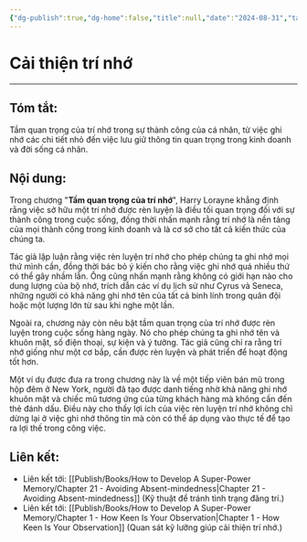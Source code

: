 ```yaml
---
{"dg-publish":true,"dg-home":false,"title":null,"date":"2024-08-31","tags":["#books","#memory","#How_to_Develop_A_Super_Power_Memory"],"Chương":"Chương20","dg-path":"Books/How to Develop A Super-Power Memory/Chapter 20 - The Importance of Memory.md","permalink":"/books/how-to-develop-a-super-power-memory/chapter-20-the-importance-of-memory/","dgPassFrontmatter":true,"noteIcon":"","updated":"2025-01-31T00:15:55.419+07:00"}
---
```


# Cải thiện trí nhớ
---
## Tóm tắt:
Tầm quan trọng của trí nhớ trong sự thành công của cá nhân, từ việc ghi nhớ các chi tiết nhỏ đến việc lưu giữ thông tin quan trọng trong kinh doanh và đời sống cá nhân.

## Nội dung:
Trong chương "**Tầm quan trọng của trí nhớ**", Harry Lorayne khẳng định rằng việc sở hữu một trí nhớ được rèn luyện là điều tối quan trọng đối với sự thành công trong cuộc sống, đồng thời nhấn mạnh rằng trí nhớ là nền tảng của mọi thành công trong kinh doanh và là cơ sở cho tất cả kiến thức của chúng ta.

Tác giả lập luận rằng việc rèn luyện trí nhớ cho phép chúng ta ghi nhớ mọi thứ mình cần, đồng thời bác bỏ ý kiến cho rằng việc ghi nhớ quá nhiều thứ có thể gây nhầm lẫn. Ông cũng nhấn mạnh rằng không có giới hạn nào cho dung lượng của bộ nhớ, trích dẫn các ví dụ lịch sử như Cyrus và Seneca, những người có khả năng ghi nhớ tên của tất cả binh lính trong quân đội hoặc một lượng lớn từ sau khi nghe một lần.

Ngoài ra, chương này còn nêu bật tầm quan trọng của trí nhớ được rèn luyện trong cuộc sống hàng ngày. Nó cho phép chúng ta ghi nhớ tên và khuôn mặt, số điện thoại, sự kiện và ý tưởng. Tác giả cũng chỉ ra rằng trí nhớ giống như một cơ bắp, cần được rèn luyện và phát triển để hoạt động tốt hơn.

Một ví dụ được đưa ra trong chương này là về một tiếp viên bán mũ trong hộp đêm ở New York, người đã tạo được danh tiếng nhờ khả năng ghi nhớ khuôn mặt và chiếc mũ tương ứng của từng khách hàng mà không cần đến thẻ đánh dấu. Điều này cho thấy lợi ích của việc rèn luyện trí nhớ không chỉ dừng lại ở việc ghi nhớ thông tin mà còn có thể áp dụng vào thực tế để tạo ra lợi thế trong công việc.


## **Liên kết**:
- Liên kết tới: [[Publish/Books/How to Develop A Super-Power Memory/Chapter 21 - Avoiding Absent-mindedness\|Chapter 21 - Avoiding Absent-mindedness]] (Kỹ thuật để tránh tình trạng đãng trí.)
- Liên kết tới: [[Publish/Books/How to Develop A Super-Power Memory/Chapter 1 - How Keen Is Your Observation\|Chapter 1 - How Keen Is Your Observation]] (Quan sát kỹ lưỡng giúp cải thiện trí nhớ.)